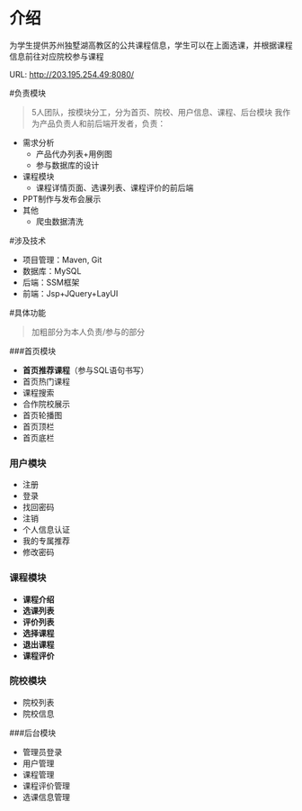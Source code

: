# 介绍

为学生提供苏州独墅湖高教区的公共课程信息，学生可以在上面选课，并根据课程信息前往对应院校参与课程

URL: <http://203.195.254.49:8080/> 

#负责模块

> 5人团队，按模块分工，分为首页、院校、用户信息、课程、后台模块
> 我作为产品负责人和前后端开发者，负责：

- 需求分析
  - 产品代办列表+用例图
  - 参与数据库的设计
- 课程模块
  - 课程详情页面、选课列表、课程评价的前后端
- PPT制作与发布会展示
- 其他
  - 爬虫数据清洗

#涉及技术

- 项目管理：Maven, Git
- 数据库：MySQL
- 后端：SSM框架
- 前端：Jsp+JQuery+LayUI

#具体功能

> 加粗部分为本人负责/参与的部分

###首页模块

- **首页推荐课程**（参与SQL语句书写）
- 首页热门课程
- 课程搜索
- 合作院校展示
- 首页轮播图
- 首页顶栏
- 首页底栏

### 用户模块

- 注册
- 登录
- 找回密码
- 注销
- 个人信息认证
- 我的专属推荐
- 修改密码

### **课程模块**

- **课程介绍**
- **选课列表**
- **评价列表**
- **选择课程**
- **退出课程**
- **课程评价**

### 院校模块

- 院校列表
- 院校信息

###后台模块

- 管理员登录
- 用户管理
- 课程管理
- 课程评价管理
- 选课信息管理

